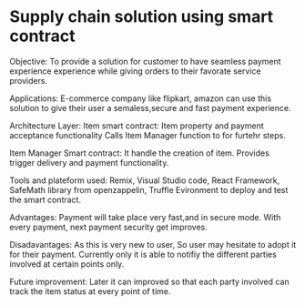 # Supply chain solution using smart contract
  Objective: To provide a solution for customer to have seamless payment experience experience while giving orders to their favorate service providers.

Applications:
E-commerce company like flipkart, amazon can use this solution to give their user a semaless,secure and fast payment experience. 


Architecture Layer:
  Item smart contract:
      Item property and payment acceptance functionality
      Calls Item Manager function to for furtehr  steps.
      
  Item Manager Smart contract:
      It handle the creation of item.
      Provides trigger delivery and payment functionality.
      
Tools and plateform used:
Remix,  Visual Studio code, React Framework, SafeMath library from openzappelin, Truffle Evironment to deploy and test the smart contract. 
  
  


Advantages:
Payment will take place very fast,and in secure mode.
With every payment, next payment security get improves.

Disadavantages:
As this  is very new to user, So user may hesitate to adopt it for their payment.
Currently only it is able to notifiy the different parties involved at certain points only.

Future improvement:
Later it can improved so that each party involved can track the item status at every point of time.


